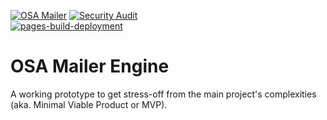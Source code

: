 [![OSA Mailer](https://github.com/DK26/osa-mailer/actions/workflows/general.yml/badge.svg?branch=main)](https://github.com/DK26/osa-mailer/actions/workflows/general.yml)
[![Security Audit](https://github.com/DK26/osa-mailer/actions/workflows/scheduled-audit.yml/badge.svg?branch=main)](https://github.com/DK26/osa-mailer/actions/workflows/scheduled-audit.yml)  
[![pages-build-deployment](https://github.com/DK26/osa-mailer/actions/workflows/pages/pages-build-deployment/badge.svg?branch=main)](https://github.com/DK26/osa-mailer/actions/workflows/pages/pages-build-deployment)  


# OSA Mailer Engine
A working prototype to get stress-off from the main project's complexities (aka. Minimal Viable Product or MVP).
